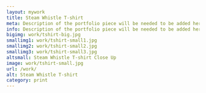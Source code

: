 ```yaml
---
layout: mywork
title: Steam Whistle T-shirt
meta: Description of the portfolio piece will be needed to be added here to match the current page content.
info: Description of the portfolio piece will be needed to be added here to match the current page content.
bigimg: work/tshirt-big.jpg
smallimg1: work/tshirt-small1.jpg
smallimg2: work/tshirt-small2.jpg
smallimg3: work/tshirt-small3.jpg
altsmall: Steam Whistle T-shirt Close Up
image: work/tshirt-small.jpg
url: /work/
alt: Steam Whistle T-shirt
category: print
---
```


